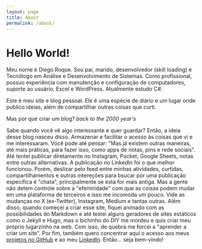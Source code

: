 ```yaml
---
layout: page
title: About
permalink: /about/
---
```


# Hello World!

Meu nome é Diego Roque. Sou pai, marido, desenvolvedor (skill loading) e Tecnólogo em Análise e Desenvolvimento de Sistemas. Como profissional, possuo experiência com manutenção e configuração de computadores, suporte ao usuário, Excel e WordPress. Atualmente estudo C#.

Este é meu site e blog pessoal. Ele é uma espécie de diário e um lugar onde publico ideias, além de compartilhar outras coisas que curti.

Mas por que criar um blog? *back to the 2000 year's*

Sabe quando você vê algo interessante e quer guardar? Então, a ideia desse blog nasceu disso. Armazenar e facilitar o acesso às coisas que vi e me interessaram. Você pode até pensar: "Mas já existem outras maneiras, até mais práticas, para fazer isso, como apps de notas, pins e rede sociais". Até tentei publicar diretamente no Instagram, Pocket, Google Sheets, notas entre outras alternativas. A publicação no LinkedIn foi o que melhor funcionou. Porém, deslizar pelo feed entre minhas atividades, curtidas, compartilhamentos e outras intereções para bsucar por uma publicação específica é "chata", principalmente se esta for mais antiga. Mas a gente não detem controle sobre a "efemiridade" com que as coisas podem mudar em uma plataforma de terceiros e isso me incomoda um pouco. Vide as mudanças no X (ex-Twitter), Instagram, Medium e tantas outras. Além disso, quando começei a criar esse site, fiquei animado com as possibilidades do Markdown e até testei alguns geradores de sites estáticos como o Jekyll e Hugo, mas o bichinho do DIY me mordeu e quis criar meu próprio lugarzinho na web. Com isso, de quebra me forcei a "aprender a criar um site". Por fim, também quero concentrar aqui o acesso aos meus [projetos no GitHub](https://github.com/diegojoroque) e ao meu [LinkedIn](https://br.linkedin.com/in/diegojoroque). Então... seja bem-vindo!
